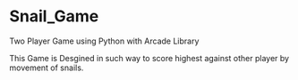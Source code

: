 # Snail_Game
Two Player Game using Python with Arcade Library

This Game is Desgined in such way to score highest against other player by movement of snails.

